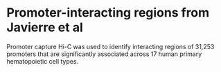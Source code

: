 # Promoter-interacting regions from Javierre et al

Promoter capture Hi-C was used to identify interacting regions of 31,253 promoters that are significantly associated across 17 human primary hematopoietic cell types. 
